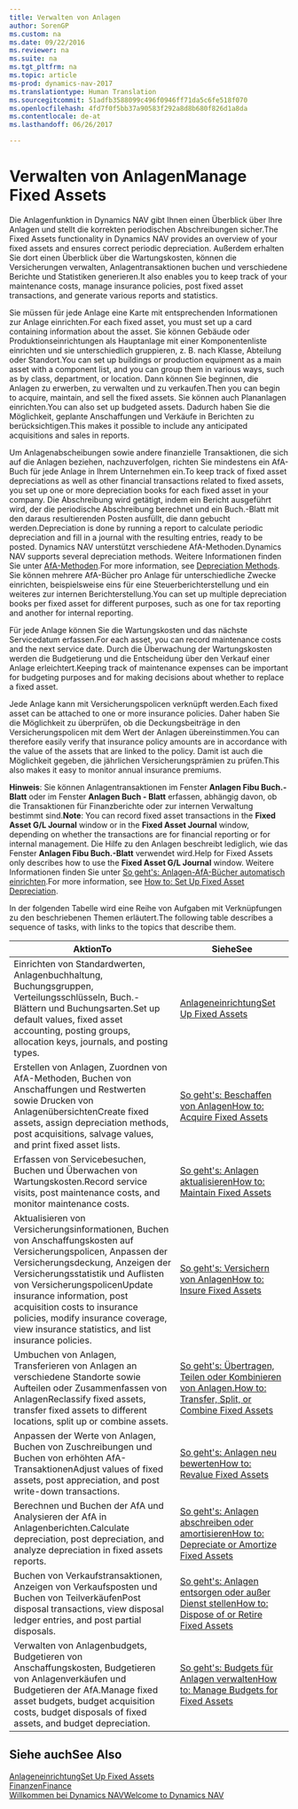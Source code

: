 ```yaml
---
title: Verwalten von Anlagen
author: SorenGP
ms.custom: na
ms.date: 09/22/2016
ms.reviewer: na
ms.suite: na
ms.tgt_pltfrm: na
ms.topic: article
ms-prod: dynamics-nav-2017
ms.translationtype: Human Translation
ms.sourcegitcommit: 51adfb3588099c496f0946ff71da5c6fe518f070
ms.openlocfilehash: 4fd7f0f5bb37a90583f292a8d8b680f826d1a8da
ms.contentlocale: de-at
ms.lasthandoff: 06/26/2017

---
```


# <a name="manage-fixed-assets"></a><span data-ttu-id="214b1-102">Verwalten von Anlagen</span><span class="sxs-lookup"><span data-stu-id="214b1-102">Manage Fixed Assets</span></span>
<span data-ttu-id="214b1-103">Die Anlagenfunktion in Dynamics NAV gibt Ihnen einen Überblick über Ihre Anlagen und stellt die korrekten periodischen Abschreibungen sicher.</span><span class="sxs-lookup"><span data-stu-id="214b1-103">The Fixed Assets functionality in Dynamics NAV provides an overview of your fixed assets and ensures correct periodic depreciation.</span></span> <span data-ttu-id="214b1-104">Außerdem erhalten Sie dort einen Überblick über die Wartungskosten, können die Versicherungen verwalten, Anlagentransaktionen buchen und verschiedene Berichte und Statistiken generieren.</span><span class="sxs-lookup"><span data-stu-id="214b1-104">It also enables you to keep track of your maintenance costs, manage insurance policies, post fixed asset transactions, and generate various reports and statistics.</span></span>

<span data-ttu-id="214b1-105">Sie müssen für jede Anlage eine Karte mit entsprechenden Informationen zur Anlage einrichten.</span><span class="sxs-lookup"><span data-stu-id="214b1-105">For each fixed asset, you must set up a card containing information about the asset.</span></span> <span data-ttu-id="214b1-106">Sie können Gebäude oder Produktionseinrichtungen als Hauptanlage mit einer Komponentenliste einrichten und sie unterschiedlich gruppieren, z. B. nach Klasse, Abteilung oder Standort.</span><span class="sxs-lookup"><span data-stu-id="214b1-106">You can set up buildings or production equipment as a main asset with a component list, and you can group them in various ways, such as by class, department, or location.</span></span> <span data-ttu-id="214b1-107">Dann können Sie beginnen, die Anlagen zu erwerben, zu verwalten und zu verkaufen.</span><span class="sxs-lookup"><span data-stu-id="214b1-107">Then you can begin to acquire, maintain, and sell the fixed assets.</span></span> <span data-ttu-id="214b1-108">Sie können auch Plananlagen einrichten.</span><span class="sxs-lookup"><span data-stu-id="214b1-108">You can also set up budgeted assets.</span></span> <span data-ttu-id="214b1-109">Dadurch haben Sie die Möglichkeit, geplante Anschaffungen und Verkäufe in Berichten zu berücksichtigen.</span><span class="sxs-lookup"><span data-stu-id="214b1-109">This makes it possible to include any anticipated acquisitions and sales in reports.</span></span>

<span data-ttu-id="214b1-110">Um Anlagenabscheibungen sowie andere finanzielle Transaktionen, die sich auf die Anlagen beziehen, nachzuverfolgen, richten Sie mindestens ein AfA-Buch für jede Anlage in Ihrem Unternehmen ein.</span><span class="sxs-lookup"><span data-stu-id="214b1-110">To keep track of fixed asset depreciations as well as other financial transactions related to fixed assets, you set up one or more depreciation books for each fixed asset in your company.</span></span> <span data-ttu-id="214b1-111">Die Abschreibung wird getätigt, indem ein Bericht ausgeführt wird, der die periodische Abschreibung berechnet und ein Buch.-Blatt mit den daraus resultierenden Posten ausfüllt, die dann gebucht werden.</span><span class="sxs-lookup"><span data-stu-id="214b1-111">Depreciation is done by running a report to calculate periodic depreciation and fill in a journal with the resulting entries, ready to be posted.</span></span> <span data-ttu-id="214b1-112">Dynamics NAV unterstützt verschiedene AfA-Methoden.</span><span class="sxs-lookup"><span data-stu-id="214b1-112">Dynamics NAV supports several depreciation methods.</span></span> <span data-ttu-id="214b1-113">Weitere Informationen finden Sie unter [AfA-Methoden](fa-depreciation-methods.md).</span><span class="sxs-lookup"><span data-stu-id="214b1-113">For more information, see [Depreciation Methods](fa-depreciation-methods.md).</span></span> <span data-ttu-id="214b1-114">Sie können mehrere AfA-Bücher pro Anlage für unterschiedliche Zwecke einrichten, beispielsweise eins für eine Steuerberichterstellung und ein weiteres zur internen Berichterstellung.</span><span class="sxs-lookup"><span data-stu-id="214b1-114">You can set up multiple depreciation books per fixed asset for different purposes, such as one for tax reporting and another for internal reporting.</span></span>

<span data-ttu-id="214b1-115">Für jede Anlage können Sie die Wartungskosten und das nächste Servicedatum erfassen.</span><span class="sxs-lookup"><span data-stu-id="214b1-115">For each asset, you can record maintenance costs and the next service date.</span></span> <span data-ttu-id="214b1-116">Durch die Überwachung der Wartungskosten werden die Budgetierung und die Entscheidung über den Verkauf einer Anlage erleichtert.</span><span class="sxs-lookup"><span data-stu-id="214b1-116">Keeping track of maintenance expenses can be important for budgeting purposes and for making decisions about whether to replace a fixed asset.</span></span>

<span data-ttu-id="214b1-117">Jede Anlage kann mit Versicherungspolicen verknüpft werden.</span><span class="sxs-lookup"><span data-stu-id="214b1-117">Each fixed asset can be attached to one or more insurance policies.</span></span> <span data-ttu-id="214b1-118">Daher haben Sie die Möglichkeit zu überprüfen, ob die Deckungsbeiträge in den Versicherungspolicen mit dem Wert der Anlagen übereinstimmen.</span><span class="sxs-lookup"><span data-stu-id="214b1-118">You can therefore easily verify that insurance policy amounts are in accordance with the value of the assets that are linked to the policy.</span></span> <span data-ttu-id="214b1-119">Damit ist auch die Möglichkeit gegeben, die jährlichen Versicherungsprämien zu prüfen.</span><span class="sxs-lookup"><span data-stu-id="214b1-119">This also makes it easy to monitor annual insurance premiums.</span></span>

<span data-ttu-id="214b1-120">**Hinweis**: Sie können Anlagentransaktionen im Fenster **Anlagen Fibu Buch.-Blatt** oder im Fenster **Anlagen Buch - Blatt** erfassen, abhängig davon, ob die Transaktionen für Finanzberichte oder zur internen Verwaltung bestimmt sind.</span><span class="sxs-lookup"><span data-stu-id="214b1-120">**Note**: You can record fixed asset transactions in the **Fixed Asset G/L Journal** window or in the **Fixed Asset Journal** window, depending on whether the transactions are for financial reporting or for internal management.</span></span> <span data-ttu-id="214b1-121">Die Hilfe zu den Anlagen beschreibt lediglich, wie das Fenster **Anlagen Fibu Buch.-Blatt** verwendet wird.</span><span class="sxs-lookup"><span data-stu-id="214b1-121">Help for Fixed Assets only describes how to use the **Fixed Asset G/L Journal** window.</span></span> <span data-ttu-id="214b1-122">Weitere Informationen finden Sie unter [So geht's: Anlagen-AfA-Bücher automatisch einrichten](fa-how-setup-depreciation.md).</span><span class="sxs-lookup"><span data-stu-id="214b1-122">For more information, see [How to: Set Up Fixed Asset Depreciation](fa-how-setup-depreciation.md).</span></span>

<span data-ttu-id="214b1-123">In der folgenden Tabelle wird eine Reihe von Aufgaben mit Verknüpfungen zu den beschriebenen Themen erläutert.</span><span class="sxs-lookup"><span data-stu-id="214b1-123">The following table describes a sequence of tasks, with links to the topics that describe them.</span></span>

| <span data-ttu-id="214b1-124">Aktion</span><span class="sxs-lookup"><span data-stu-id="214b1-124">To</span></span> | <span data-ttu-id="214b1-125">Siehe</span><span class="sxs-lookup"><span data-stu-id="214b1-125">See</span></span> |
|----|-----|
|<span data-ttu-id="214b1-126">Einrichten von Standardwerten, Anlagenbuchhaltung, Buchungsgruppen, Verteilungsschlüsseln, Buch.-Blättern und Buchungsarten.</span><span class="sxs-lookup"><span data-stu-id="214b1-126">Set up default values, fixed asset accounting, posting groups, allocation keys, journals, and posting types.</span></span>|[<span data-ttu-id="214b1-127">Anlageneinrichtung</span><span class="sxs-lookup"><span data-stu-id="214b1-127">Set Up Fixed Assets</span></span>](fa-setup.md)|
|<span data-ttu-id="214b1-128">Erstellen von Anlagen, Zuordnen von AfA-Methoden, Buchen von Anschaffungen und Restwerten sowie Drucken von Anlagenübersichten</span><span class="sxs-lookup"><span data-stu-id="214b1-128">Create fixed assets, assign depreciation methods, post acquisitions, salvage values, and print fixed asset lists.</span></span>|[<span data-ttu-id="214b1-129">So geht's: Beschaffen von Anlagen</span><span class="sxs-lookup"><span data-stu-id="214b1-129">How to: Acquire Fixed Assets</span></span>](fa-how-acquire.md)|
|<span data-ttu-id="214b1-130">Erfassen von Servicebesuchen, Buchen und Überwachen von Wartungskosten.</span><span class="sxs-lookup"><span data-stu-id="214b1-130">Record service visits, post maintenance costs, and monitor maintenance costs.</span></span>|[<span data-ttu-id="214b1-131">So geht's: Anlagen aktualisieren</span><span class="sxs-lookup"><span data-stu-id="214b1-131">How to: Maintain Fixed Assets</span></span>](fa-how-maintain.md)|
|<span data-ttu-id="214b1-132">Aktualisieren von Versicherungsinformationen, Buchen von Anschaffungskosten auf Versicherungspolicen, Anpassen der Versicherungsdeckung, Anzeigen der Versicherungsstatistik und Auflisten von Versicherungspolicen</span><span class="sxs-lookup"><span data-stu-id="214b1-132">Update insurance information, post acquisition costs to insurance policies, modify insurance coverage, view insurance statistics, and list insurance policies.</span></span>|[<span data-ttu-id="214b1-133">So geht's: Versichern von Anlagen</span><span class="sxs-lookup"><span data-stu-id="214b1-133">How to: Insure Fixed Assets</span></span>](fa-how-insure.md)|
|<span data-ttu-id="214b1-134">Umbuchen von Anlagen, Transferieren von Anlagen an verschiedene Standorte sowie Aufteilen oder Zusammenfassen von Anlagen</span><span class="sxs-lookup"><span data-stu-id="214b1-134">Reclassify fixed assets, transfer fixed assets to different locations, split up or combine assets.</span></span>|[<span data-ttu-id="214b1-135">So geht's: Übertragen, Teilen oder Kombinieren von Anlagen.</span><span class="sxs-lookup"><span data-stu-id="214b1-135">How to: Transfer, Split, or Combine Fixed Assets</span></span>](fa-how-trans-split-combine.md)|
|<span data-ttu-id="214b1-136">Anpassen der Werte von Anlagen, Buchen von Zuschreibungen und Buchen von erhöhten AfA-Transaktionen</span><span class="sxs-lookup"><span data-stu-id="214b1-136">Adjust values of fixed assets, post appreciation, and post write-down transactions.</span></span>|[<span data-ttu-id="214b1-137">So geht's: Anlagen neu bewerten</span><span class="sxs-lookup"><span data-stu-id="214b1-137">How to: Revalue Fixed Assets</span></span>](fa-how-revalue.md)|
|<span data-ttu-id="214b1-138">Berechnen und Buchen der AfA und Analysieren der AfA in Anlagenberichten.</span><span class="sxs-lookup"><span data-stu-id="214b1-138">Calculate depreciation, post depreciation, and  analyze depreciation in fixed assets reports.</span></span>|[<span data-ttu-id="214b1-139">So geht's: Anlagen abschreiben oder amortisieren</span><span class="sxs-lookup"><span data-stu-id="214b1-139">How to: Depreciate or Amortize Fixed Assets</span></span>](fa-how-depreciate-amortize.md)|
|<span data-ttu-id="214b1-140">Buchen von Verkaufstransaktionen, Anzeigen von Verkaufsposten und Buchen von Teilverkäufen</span><span class="sxs-lookup"><span data-stu-id="214b1-140">Post disposal transactions, view disposal ledger entries, and post partial disposals.</span></span>|[<span data-ttu-id="214b1-141">So geht's: Anlagen entsorgen oder außer Dienst stellen</span><span class="sxs-lookup"><span data-stu-id="214b1-141">How to: Dispose of or Retire Fixed Assets</span></span>](fa-how-dispose-retire.md)||
|<span data-ttu-id="214b1-142">Verwalten von Anlagenbudgets, Budgetieren von Anschaffungskosten, Budgetieren von Anlagenverkäufen und Budgetieren der AfA.</span><span class="sxs-lookup"><span data-stu-id="214b1-142">Manage fixed asset budgets, budget acquisition costs, budget disposals of fixed assets, and budget depreciation.</span></span>|[<span data-ttu-id="214b1-143">So geht's: Budgets für Anlagen verwalten</span><span class="sxs-lookup"><span data-stu-id="214b1-143">How to: Manage Budgets for Fixed Assets</span></span>](fa-how-manage-budgets.md)|

## <a name="see-also"></a><span data-ttu-id="214b1-144">Siehe auch</span><span class="sxs-lookup"><span data-stu-id="214b1-144">See Also</span></span>
[<span data-ttu-id="214b1-145">Anlageneinrichtung</span><span class="sxs-lookup"><span data-stu-id="214b1-145">Set Up Fixed Assets</span></span>](fa-setup.md)  
[<span data-ttu-id="214b1-146">Finanzen</span><span class="sxs-lookup"><span data-stu-id="214b1-146">Finance</span></span>](finance-setup.md)  
[<span data-ttu-id="214b1-147">Willkommen bei Dynamics NAV</span><span class="sxs-lookup"><span data-stu-id="214b1-147">Welcome to Dynamics NAV</span></span>](across-get-started.md)

